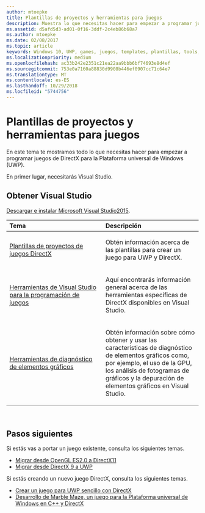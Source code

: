 ```yaml
---
author: mtoepke
title: Plantillas de proyectos y herramientas para juegos
description: Muestra lo que necesitas hacer para empezar a programar juegos de DirectX para la Plataforma universal de Windows (UWP).
ms.assetid: d5afd5d3-ad01-0f16-3ddf-2c4eb86b68a7
ms.author: mtoepke
ms.date: 02/08/2017
ms.topic: article
keywords: Windows 10, UWP, games, juegos, templates, plantillas, tools, herramientas, DirectX
ms.localizationpriority: medium
ms.openlocfilehash: ac33b242e2351c21ea22aa9bbb6bf74693e8d4ef
ms.sourcegitcommit: 753e0a7160a88830d9908b446ef0907cc71c64e7
ms.translationtype: MT
ms.contentlocale: es-ES
ms.lasthandoff: 10/29/2018
ms.locfileid: "5744756"
---
```

# <a name="project-templates-and-tools-for-games"></a>Plantillas de proyectos y herramientas para juegos




En este tema te mostramos todo lo que necesitas hacer para empezar a programar juegos de DirectX para la Plataforma universal de Windows (UWP).

En primer lugar, necesitarás Visual Studio.

## <a name="get-visual-studio"></a>Obtener Visual Studio


[Descargar e instalar Microsoft Visual Studio2015](https://www.visualstudio.com/vs-2015-product-editions).

<table>
<colgroup>
<col width="50%" />
<col width="50%" />
</colgroup>
<thead>
<tr class="header">
<th align="left">Tema</th>
<th align="left">Descripción</th>
</tr>
</thead>
<tbody>
<tr class="odd">
<td align="left"><p><a href="user-interface.md">Plantillas de proyectos de juegos DirectX</a></p></td>
<td align="left"><p>Obtén información acerca de las plantillas para crear un juego para UWP y DirectX.</p></td>
</tr>
<tr class="even">
<td align="left"><p><a href="set-up-visual-studio-for-game-development.md">Herramientas de Visual Studio para la programación de juegos</a></p></td>
<td align="left"><p>Aquí encontrarás información general acerca de las herramientas específicas de DirectX disponibles en Visual Studio.</p></td>
</tr>
<tr class="odd">
<td align="left"><p><a href="use-the-directx-runtime-and-visual-studio-graphics-diagnostic-features.md">Herramientas de diagnóstico de elementos gráficos</a></p></td>
<td align="left"><p>Obtén información sobre cómo obtener y usar las características de diagnóstico de elementos gráficos como, por ejemplo, el uso de la GPU, los análisis de fotogramas de gráficos y la depuración de elementos gráficos en Visual Studio.</p></td>
</tr>
</tbody>
</table>

 

## <a name="next-steps"></a>Pasos siguientes


Si estás vas a portar un juego existente, consulta los siguientes temas.

-   [Migrar desde OpenGL ES2.0 a DirectX11](port-from-opengl-es-2-0-to-directx-11-1.md)
-   [Migrar desde DirectX 9 a UWP](porting-your-directx-9-game-to-windows-store.md)

Si estás creando un nuevo juego DirectX, consulta los siguientes temas.

-   [Crear un juego para UWP sencillo con DirectX](tutorial--create-your-first-uwp-directx-game.md)
-   [Desarrollo de Marble Maze, un juego para la Plataforma universal de Windows en C++ y DirectX](developing-marble-maze-a-windows-store-game-in-cpp-and-directx.md)

 

 

 




